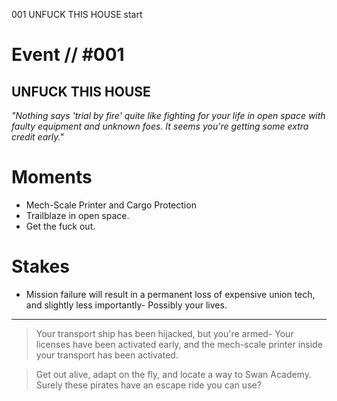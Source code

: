001
UNFUCK THIS HOUSE
start

# Event // #001

## UNFUCK THIS HOUSE

*"Nothing says 'trial by fire' quite like fighting for your life in open space with faulty equipment and unknown foes. It seems you're getting some extra credit early."*

# Moments

- Mech-Scale Printer and Cargo Protection
- Trailblaze in open space.
- Get the fuck out.

# Stakes

- Mission failure will result in a permanent loss of expensive union tech, and slightly less importantly- Possibly your lives.

---

> Your transport ship has been hijacked, but you're armed- Your licenses have been activated early, and the mech-scale printer inside your transport has been activated.

> Get out alive, adapt on the fly, and locate a way to Swan Academy. Surely these pirates have an escape ride you can use?